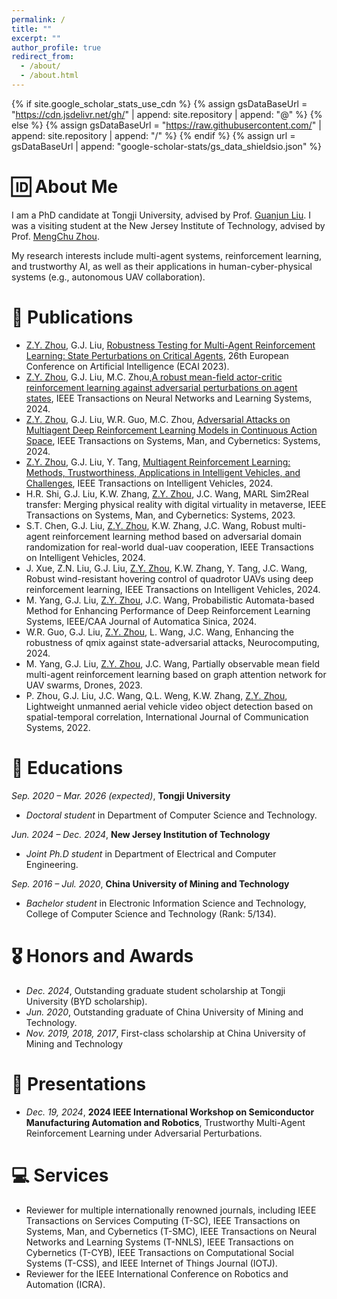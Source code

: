```yaml
---
permalink: /
title: ""
excerpt: ""
author_profile: true
redirect_from: 
  - /about/
  - /about.html
---
```


{% if site.google_scholar_stats_use_cdn %}
{% assign gsDataBaseUrl = "https://cdn.jsdelivr.net/gh/" | append: site.repository | append: "@" %}
{% else %}
{% assign gsDataBaseUrl = "https://raw.githubusercontent.com/" | append: site.repository | append: "/" %}
{% endif %}
{% assign url = gsDataBaseUrl | append: "google-scholar-stats/gs_data_shieldsio.json" %}

<span class='anchor' id='about-me'></span>
# 🆔 About Me
I am a PhD candidate at Tongji University, advised by Prof. [Guanjun Liu](https://flml.tongji.edu.cn/info/1094/1116.htm). I was a visiting student at the New Jersey Institute of Technology, advised by Prof. [MengChu Zhou](https://web.njit.edu/~zhou/).

My research interests include multi-agent systems, reinforcement learning, and trustworthy AI, as well as their applications in human-cyber-physical systems (e.g., autonomous UAV collaboration).


<!-- # 🔥 News
- *2022.02*: &nbsp;🎉🎉 Lorem ipsum dolor sit amet, consectetur adipiscing elit. Vivamus ornare aliquet ipsum, ac tempus justo dapibus sit amet. 
- *2022.02*: &nbsp;🎉🎉 Lorem ipsum dolor sit amet, consectetur adipiscing elit. Vivamus ornare aliquet ipsum, ac tempus justo dapibus sit amet.  -->

# 📝 Publications 

<!-- <div class='paper-box'><div class='paper-box-image'><div><div class="badge">CVPR 2016</div><img src='images/500x300.png' alt="sym" width="100%"></div></div>
<div class='paper-box-text' markdown="1"> -->

<!-- [Deep Residual Learning for Image Recognition](https://openaccess.thecvf.com/content_cvpr_2016/papers/He_Deep_Residual_Learning_CVPR_2016_paper.pdf) -->

<!-- **Kaiming He**, Xiangyu Zhang, Shaoqing Ren, Jian Sun -->

<!-- [**Project**](https://scholar.google.com/citations?view_op=view_citation&hl=zh-CN&user=DhtAFkwAAAAJ&citation_for_view=DhtAFkwAAAAJ:ALROH1vI_8AC) <strong><span class='show_paper_citations' data='DhtAFkwAAAAJ:ALROH1vI_8AC'></span></strong> -->
<!-- - Lorem ipsum dolor sit amet, consectetur adipiscing elit. Vivamus ornare aliquet ipsum, ac tempus justo dapibus sit amet. 
</div>
</div> -->
- <u>Z.Y. Zhou</u>, G.J. Liu, [Robustness Testing for Multi-Agent Reinforcement Learning: State Perturbations on Critical Agents](https://ebooks.iospress.nl/doi/10.3233/FAIA230632), 26th European Conference on Artificial Intelligence (ECAI 2023).
- <u>Z.Y. Zhou</u>, G.J. Liu, M.C. Zhou,[A robust mean-field actor-critic reinforcement learning against adversarial perturbations on agent states](https://ieeexplore.ieee.org/document/10143665), IEEE Transactions on Neural Networks and Learning Systems, 2024.
- <u>Z.Y. Zhou</u>, G.J. Liu, W.R. Guo, M.C. Zhou, [Adversarial Attacks on Multiagent Deep Reinforcement Learning Models in Continuous Action Space](https://ieeexplore.ieee.org/abstract/document/10684240), IEEE Transactions on Systems, Man, and Cybernetics: Systems, 2024.
- <u>Z.Y. Zhou</u>, G.J. Liu, Y. Tang, [Multiagent Reinforcement Learning: Methods, Trustworthiness, Applications in Intelligent Vehicles, and Challenges](https://ieeexplore.ieee.org/abstract/document/10546304), IEEE Transactions on Intelligent Vehicles, 2024.
- H.R. Shi, G.J. Liu, K.W. Zhang, <u>Z.Y. Zhou</u>, J.C. Wang, MARL Sim2Real transfer: Merging physical reality with digital virtuality in metaverse, IEEE Transactions on Systems, Man, and Cybernetics: Systems, 2023.
- S.T. Chen, G.J. Liu, <u>Z.Y. Zhou</u>, K.W. Zhang, J.C. Wang, Robust multi-agent reinforcement learning method based on adversarial domain randomization for real-world dual-uav cooperation, IEEE Transactions on Intelligent Vehicles, 2024.
- J. Xue, Z.N. Liu, G.J. Liu, <u>Z.Y. Zhou</u>, K.W. Zhang, Y. Tang, J.C. Wang, Robust wind-resistant hovering control of quadrotor UAVs using deep reinforcement learning, IEEE Transactions on Intelligent Vehicles, 2024.
- M. Yang, G.J. Liu, <u>Z.Y. Zhou</u>, J.C. Wang, Probabilistic Automata-based Method for Enhancing Performance of Deep Reinforcement Learning Systems, IEEE/CAA Journal of Automatica Sinica, 2024.
- W.R. Guo, G.J. Liu, <u>Z.Y. Zhou</u>, L. Wang, J.C. Wang, Enhancing the robustness of qmix against state-adversarial attacks, Neurocomputing, 2024.
- M. Yang, G.J. Liu, <u>Z.Y. Zhou</u>, J.C. Wang, Partially observable mean field multi-agent reinforcement learning based on graph attention network for UAV swarms, Drones, 2023.
- P. Zhou, G.J. Liu, J.C. Wang, Q.L. Weng, K.W. Zhang, <u>Z.Y. Zhou</u>, Lightweight unmanned aerial vehicle video object detection based on spatial-temporal correlation, International Journal of Communication Systems, 2022.

# 📖 Educations

*Sep. 2020 – Mar. 2026 (expected)*, **Tongji University**
- *Doctoral student* in Department of Computer Science and Technology. 

*Jun. 2024 – Dec. 2024*, **New Jersey Institution of Technology**
- *Joint Ph.D student* in Department of Electrical and Computer Engineering. 

*Sep. 2016 – Jul. 2020*, **China University of Mining and Technology**
- *Bachelor student* in Electronic Information Science and Technology, College of Computer Science and Technology (Rank: 5/134). 

# 🎖 Honors and Awards
- *Dec. 2024*, Outstanding graduate student scholarship at Tongji University (BYD scholarship). 
- *Jun. 2020*, Outstanding graduate of China University of Mining and Technology. 
- *Nov. 2019, 2018, 2017*, First-class scholarship at China University of Mining and Technology



# 💬 Presentations
- *Dec. 19, 2024*, **2024 IEEE International Workshop on Semiconductor Manufacturing Automation and Robotics**, Trustworthy Multi-Agent Reinforcement Learning under Adversarial Perturbations.

# 💻 Services
- Reviewer for multiple internationally renowned journals, including IEEE Transactions on Services Computing (T-SC), IEEE Transactions on Systems, Man, and Cybernetics (T-SMC), IEEE Transactions on Neural Networks and Learning Systems (T-NNLS), IEEE Transactions on Cybernetics (T-CYB), IEEE Transactions on Computational Social Systems (T-CSS), and IEEE Internet of Things Journal (IOTJ).
- Reviewer for the IEEE International Conference on Robotics and Automation (ICRA).
